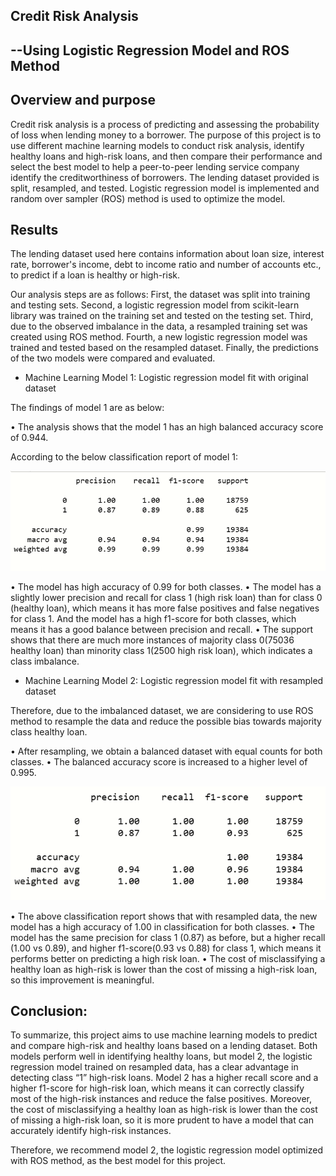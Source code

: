 ﻿
## Credit Risk Analysis 
##                --Using Logistic Regression Model and ROS Method


## Overview and purpose

Credit risk analysis is a process of predicting and assessing the probability of loss when lending money to a borrower. The purpose of this project is to use different machine learning models to conduct risk analysis, identify healthy loans and high-risk loans, and then compare their performance and select the best model to help a peer-to-peer lending service company identify the creditworthiness of borrowers. The lending dataset provided is split, resampled, and tested. Logistic regression model is implemented and random over sampler (ROS) method is used to optimize the model.


## Results

The lending dataset used here contains information about loan size, interest rate, borrower's income, debt to income ratio and number of accounts etc., to predict if a loan is healthy or high-risk. 

Our analysis steps are as follows: First, the dataset was split into training and testing sets. Second, a logistic regression model from scikit-learn library was trained on the training set and tested on the testing set. Third, due to the observed imbalance in the data, a resampled training set was created using ROS method. Fourth, a new logistic regression model was trained and tested based on the resampled dataset. Finally, the predictions of the two models were compared and evaluated.


* Machine Learning Model 1: Logistic regression model fit with original dataset

The findings of model 1 are as below:

• The analysis shows that the model 1 has an high balanced accuracy  score of 0.944.
   
According to the below classification report of model 1:

 ![Classification Report-Model 1](https://github.com/wei3chen2/credit-risk-classification/blob/main/Classification%20Report-Model%201.png) 

• The model has high accuracy of 0.99 for both classes.
• The model has a slightly lower precision and recall for class 1 (high risk loan) than for class 0 (healthy loan), which means it has more false positives and false negatives for class 1. And the model has a high f1-score for both classes, which means it has a good balance between precision and recall. 
• The support shows that there are much more instances of majority class 0(75036 healthy loan) than minority class 1(2500 high risk loan), which indicates a class imbalance.

* Machine Learning Model 2: Logistic regression model fit with resampled dataset

Therefore, due to the imbalanced dataset, we are considering to use ROS method to resample the data and reduce the possible bias towards majority class healthy loan.

• After resampling, we obtain a balanced dataset with equal counts for both classes. 
• The balanced accuracy score is increased to a higher level of 0.995.

 ![Classification Report_Model 2_Resampled Data](https://github.com/wei3chen2/credit-risk-classification/blob/main/Classification%20Report_Model%202_Resampled%20Data.png) 


• The above classification report shows that with resampled data, the new model has a high accuracy of 1.00 in classification for both classes. 
• The model has the same precision for class 1 (0.87) as before, but a higher recall (1.00 vs 0.89), and higher f1-score(0.93 vs 0.88) for class 1, which means it performs better on predicting a high risk loan. 
• The cost of misclassifying a healthy loan as high-risk is lower than the cost of missing a high-risk loan, so this improvement is meaningful.


## Conclusion:


To summarize, this project aims to use machine learning models to predict and compare high-risk and healthy loans based on a lending dataset. Both models perform well in identifying healthy loans, but model 2, the logistic regression model trained on resampled data, has a clear advantage in detecting class “1” high-risk loans. Model 2 has a higher recall score and a higher f1-score for high-risk loan, which means it can correctly classify most of the high-risk instances and reduce the false positives. Moreover, the cost of misclassifying a healthy loan as high-risk is lower than the cost of missing a high-risk loan, so it is more prudent to have a model that can accurately identify high-risk instances.

Therefore, we recommend model 2, the logistic regression model optimized with ROS method, as the best model for this project.





